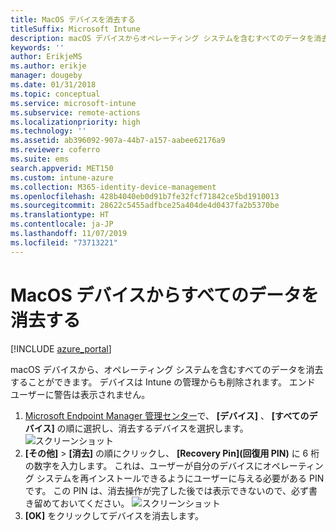 ```yaml
---
title: MacOS デバイスを消去する
titleSuffix: Microsoft Intune
description: macOS デバイスからオペレーティング システムを含むすべてのデータを消去する方法を説明します。
keywords: ''
author: ErikjeMS
ms.author: erikje
manager: dougeby
ms.date: 01/31/2018
ms.topic: conceptual
ms.service: microsoft-intune
ms.subservice: remote-actions
ms.localizationpriority: high
ms.technology: ''
ms.assetid: ab396092-907a-44b7-a157-aabee62176a9
ms.reviewer: coferro
ms.suite: ems
search.appverid: MET150
ms.custom: intune-azure
ms.collection: M365-identity-device-management
ms.openlocfilehash: 428b4040eb0d91b7fe32fcf71842ce5bd1910013
ms.sourcegitcommit: 28622c5455adfbce25a404de4d0437fa2b5370be
ms.translationtype: HT
ms.contentlocale: ja-JP
ms.lasthandoff: 11/07/2019
ms.locfileid: "73713221"
---
```

# <a name="erase-all-data-from-a-macos-device"></a>MacOS デバイスからすべてのデータを消去する

[!INCLUDE [azure_portal](../includes/azure_portal.md)]

macOS デバイスから、オペレーティング システムを含むすべてのデータを消去することができます。 デバイスは Intune の管理からも削除されます。 エンド ユーザーに警告は表示されません。

1. [Microsoft Endpoint Manager 管理センター](https://go.microsoft.com/fwlink/?linkid=2109431)で、 **[デバイス]** 、 **[すべてのデバイス]** の順に選択し、消去するデバイスを選択します。
![スクリーンショット](./media/device-erase/choosedevice.png)
2. **[その他]**  >  **[消去]** の順にクリックし、 **[Recovery Pin]\(回復用 PIN\)** に 6 桁の数字を入力します。 これは、ユーザーが自分のデバイスにオペレーティング システムを再インストールできるようにユーザーに与える必要がある PIN です。 この PIN は、消去操作が完了した後では表示できないので、必ず書き留めておいてください。
![スクリーンショット](./media/device-erase/providepin.png)
3. **[OK]** をクリックしてデバイスを消去します。
